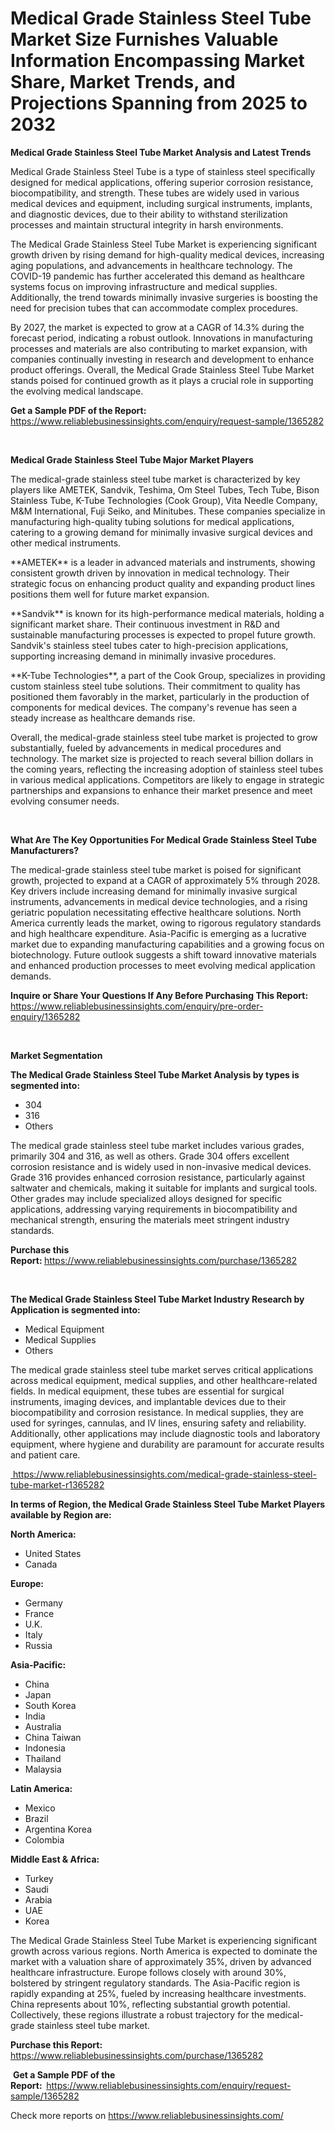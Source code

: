 <p><h1>Medical Grade Stainless Steel Tube Market Size Furnishes Valuable Information Encompassing Market Share, Market Trends, and Projections Spanning from 2025 to 2032</h1></p><p><strong>Medical Grade Stainless Steel Tube Market Analysis and Latest Trends</strong></p>
<p><p>Medical Grade Stainless Steel Tube is a type of stainless steel specifically designed for medical applications, offering superior corrosion resistance, biocompatibility, and strength. These tubes are widely used in various medical devices and equipment, including surgical instruments, implants, and diagnostic devices, due to their ability to withstand sterilization processes and maintain structural integrity in harsh environments.</p><p>The Medical Grade Stainless Steel Tube Market is experiencing significant growth driven by rising demand for high-quality medical devices, increasing aging populations, and advancements in healthcare technology. The COVID-19 pandemic has further accelerated this demand as healthcare systems focus on improving infrastructure and medical supplies. Additionally, the trend towards minimally invasive surgeries is boosting the need for precision tubes that can accommodate complex procedures.</p><p>By 2027, the market is expected to grow at a CAGR of 14.3% during the forecast period, indicating a robust outlook. Innovations in manufacturing processes and materials are also contributing to market expansion, with companies continually investing in research and development to enhance product offerings. Overall, the Medical Grade Stainless Steel Tube Market stands poised for continued growth as it plays a crucial role in supporting the evolving medical landscape.</p></p>
<p><strong>Get a Sample PDF of the Report:&nbsp;</strong> <a href="https://www.reliablebusinessinsights.com/enquiry/request-sample/1365282?utm_campaign=3545&utm_medium=2&utm_source=Github&utm_content=ia&utm_term=22032025&utm_id=medical-grade-stainless-steel-tube">https://www.reliablebusinessinsights.com/enquiry/request-sample/1365282</a></p>
<p>&nbsp;</p>
<p><strong>Medical Grade Stainless Steel Tube Major Market Players</strong></p>
<p><p>The medical-grade stainless steel tube market is characterized by key players like AMETEK, Sandvik, Teshima, Om Steel Tubes, Tech Tube, Bison Stainless Tube, K-Tube Technologies (Cook Group), Vita Needle Company, M&M International, Fuji Seiko, and Minitubes. These companies specialize in manufacturing high-quality tubing solutions for medical applications, catering to a growing demand for minimally invasive surgical devices and other medical instruments.</p><p>**AMETEK** is a leader in advanced materials and instruments, showing consistent growth driven by innovation in medical technology. Their strategic focus on enhancing product quality and expanding product lines positions them well for future market expansion.</p><p>**Sandvik** is known for its high-performance medical materials, holding a significant market share. Their continuous investment in R&D and sustainable manufacturing processes is expected to propel future growth. Sandvik's stainless steel tubes cater to high-precision applications, supporting increasing demand in minimally invasive procedures.</p><p>**K-Tube Technologies**, a part of the Cook Group, specializes in providing custom stainless steel tube solutions. Their commitment to quality has positioned them favorably in the market, particularly in the production of components for medical devices. The company's revenue has seen a steady increase as healthcare demands rise.</p><p>Overall, the medical-grade stainless steel tube market is projected to grow substantially, fueled by advancements in medical procedures and technology. The market size is projected to reach several billion dollars in the coming years, reflecting the increasing adoption of stainless steel tubes in various medical applications. Competitors are likely to engage in strategic partnerships and expansions to enhance their market presence and meet evolving consumer needs.</p></p>
<p>&nbsp;</p>
<p><strong>What Are The Key Opportunities For Medical Grade Stainless Steel Tube Manufacturers?</strong></p>
<p><p>The medical-grade stainless steel tube market is poised for significant growth, projected to expand at a CAGR of approximately 5% through 2028. Key drivers include increasing demand for minimally invasive surgical instruments, advancements in medical device technologies, and a rising geriatric population necessitating effective healthcare solutions. North America currently leads the market, owing to rigorous regulatory standards and high healthcare expenditure. Asia-Pacific is emerging as a lucrative market due to expanding manufacturing capabilities and a growing focus on biotechnology. Future outlook suggests a shift toward innovative materials and enhanced production processes to meet evolving medical application demands.</p></p>
<p><strong>Inquire or Share Your Questions If Any Before Purchasing This Report:</strong> <a href="https://www.reliablebusinessinsights.com/enquiry/pre-order-enquiry/1365282?utm_campaign=3545&utm_medium=2&utm_source=Github&utm_content=ia&utm_term=22032025&utm_id=medical-grade-stainless-steel-tube">https://www.reliablebusinessinsights.com/enquiry/pre-order-enquiry/1365282</a></p>
<p>&nbsp;</p>
<p><strong>Market Segmentation</strong></p>
<p><strong>The Medical Grade Stainless Steel Tube Market Analysis by types is segmented into:</strong></p>
<p><ul><li>304</li><li>316</li><li>Others</li></ul></p>
<p><p>The medical grade stainless steel tube market includes various grades, primarily 304 and 316, as well as others. Grade 304 offers excellent corrosion resistance and is widely used in non-invasive medical devices. Grade 316 provides enhanced corrosion resistance, particularly against saltwater and chemicals, making it suitable for implants and surgical tools. Other grades may include specialized alloys designed for specific applications, addressing varying requirements in biocompatibility and mechanical strength, ensuring the materials meet stringent industry standards.</p></p>
<p><strong>Purchase this Report:&nbsp;</strong><a href="https://www.reliablebusinessinsights.com/purchase/1365282?utm_campaign=3545&utm_medium=2&utm_source=Github&utm_content=ia&utm_term=22032025&utm_id=medical-grade-stainless-steel-tube">https://www.reliablebusinessinsights.com/purchase/1365282</a></p>
<p>&nbsp;</p>
<p><strong>The Medical Grade Stainless Steel Tube Market Industry Research by Application is segmented into:</strong></p>
<p><ul><li>Medical Equipment</li><li>Medical Supplies</li><li>Others</li></ul></p>
<p><p>The medical grade stainless steel tube market serves critical applications across medical equipment, medical supplies, and other healthcare-related fields. In medical equipment, these tubes are essential for surgical instruments, imaging devices, and implantable devices due to their biocompatibility and corrosion resistance. In medical supplies, they are used for syringes, cannulas, and IV lines, ensuring safety and reliability. Additionally, other applications may include diagnostic tools and laboratory equipment, where hygiene and durability are paramount for accurate results and patient care.</p></p>
<p><a href="https://www.reliablebusinessinsights.com/medical-grade-stainless-steel-tube-market-r1365282?utm_campaign=3545&utm_medium=2&utm_source=Github&utm_content=ia&utm_term=22032025&utm_id=medical-grade-stainless-steel-tube">&nbsp;https://www.reliablebusinessinsights.com/medical-grade-stainless-steel-tube-market-r1365282</a></p>
<p><strong>In terms of Region, the Medical Grade Stainless Steel Tube Market Players available by Region are:</strong></p>
<p>
    <p> <strong> North America: </strong>
        <ul>
            <li>United States</li>
            <li>Canada</li>
        </ul>
        </p> 
    <p> <strong> Europe: </strong>
        <ul>
            <li>Germany</li>
            <li>France</li>
            <li>U.K.</li>
            <li>Italy</li>
            <li>Russia</li>
        </ul>
        </p> 
    <p> <strong> Asia-Pacific: </strong>
        <ul>
            <li>China</li>
            <li>Japan</li>
            <li>South Korea</li>
            <li>India</li>
            <li>Australia</li>
            <li>China Taiwan</li>
            <li>Indonesia</li>
            <li>Thailand</li>
            <li>Malaysia</li>
        </ul>
        </p> 
    <p> <strong> Latin America: </strong>
        <ul>
            <li>Mexico</li>
            <li>Brazil</li>
            <li>Argentina Korea</li>
            <li>Colombia</li>
        </ul>
        </p> 
    <p> <strong> Middle East & Africa: </strong>
        <ul>
            <li>Turkey</li>
            <li>Saudi</li>
            <li>Arabia</li>
            <li>UAE</li>
            <li>Korea</li>
        </ul>
    </p>
    </p>
<p><p>The Medical Grade Stainless Steel Tube Market is experiencing significant growth across various regions. North America is expected to dominate the market with a valuation share of approximately 35%, driven by advanced healthcare infrastructure. Europe follows closely with around 30%, bolstered by stringent regulatory standards. The Asia-Pacific region is rapidly expanding at 25%, fueled by increasing healthcare investments. China represents about 10%, reflecting substantial growth potential. Collectively, these regions illustrate a robust trajectory for the medical-grade stainless steel tube market.</p></p>
<p><strong>Purchase this Report: </strong><a href="https://www.reliablebusinessinsights.com/purchase/1365282?utm_campaign=3545&utm_medium=2&utm_source=Github&utm_content=ia&utm_term=22032025&utm_id=medical-grade-stainless-steel-tube">https://www.reliablebusinessinsights.com/purchase/1365282</a></p>
<p>&nbsp;<strong>Get a Sample PDF of the Report:&nbsp;&nbsp;</strong><a href="https://www.reliablebusinessinsights.com/enquiry/request-sample/1365282?utm_campaign=3545&utm_medium=2&utm_source=Github&utm_content=ia&utm_term=22032025&utm_id=medical-grade-stainless-steel-tube">https://www.reliablebusinessinsights.com/enquiry/request-sample/1365282</a></p>
<p><strong></strong></p>
<p>Check more reports on <a href="https://www.reliablebusinessinsights.com/?utm_campaign=3545&utm_medium=2&utm_source=Github&utm_content=ia&utm_term=22032025&utm_id=medical-grade-stainless-steel-tube">https://www.reliablebusinessinsights.com/</a></p>